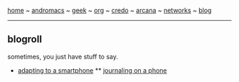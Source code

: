 [home](README.md) ~ [andromacs](andromacs.md) ~ [geek](geekcode.md) ~ [org](orgmode.md) ~ [credo](credo.md) ~ [arcana](arcana.md) ~ [networks](networking.md) ~ [blog](blogroll.md)

-----

## blogroll

sometimes, you just have stuff to say. 

* [adapting to a smartphone](adaptation.md)
** [journaling on a phone](journal.md)

